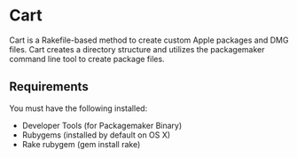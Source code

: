 Cart
====

Cart is a Rakefile-based method to create custom Apple packages and DMG files.  Cart creates a directory structure and utilizes the packagemaker command line tool to create package files.

Requirements
------------

You must have the following installed:

* Developer Tools (for Packagemaker Binary)
* Rubygems (installed by default on OS X)
* Rake rubygem (gem install rake)